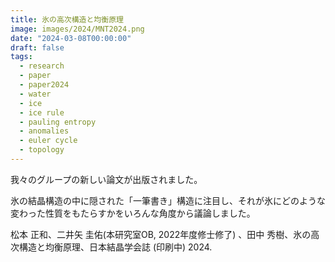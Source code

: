 ```yaml
---
title: 氷の高次構造と均衡原理
image: images/2024/MNT2024.png
date: "2024-03-08T00:00:00"
draft: false
tags:
  - research
  - paper
  - paper2024
  - water
  - ice
  - ice rule
  - pauling entropy
  - anomalies
  - euler cycle
  - topology
---
```

我々のグループの新しい論文が出版されました。

氷の結晶構造の中に隠された「一筆書き」構造に注目し、それが氷にどのような変わった性質をもたらすかをいろんな角度から議論しました。

松本 正和、二井矢 圭佑(本研究室OB, 2022年度修士修了) 、田中 秀樹、氷の高次構造と均衡原理、日本結晶学会誌 (印刷中) 2024.
